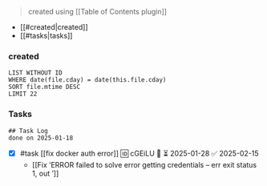 > created using [[Table of Contents plugin]]
- [[#created|created]]
- [[#tasks|tasks]]

### created
```dataview
LIST WITHOUT ID
WHERE date(file.cday) = date(this.file.cday)
SORT file.mtime DESC
LIMIT 22
```

### Tasks 

```tasks
## Task Log
done on 2025-01-18
```

- [x] #task [[fix docker auth error]] 🆔 cGEiLU 🔼 ⏳ 2025-01-28 ✅ 2025-02-15
	- [[Fix ‘ERROR failed to solve error getting credentials – err exit status 1, out ’]]
